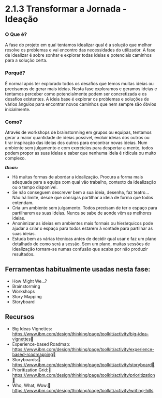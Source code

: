 # 2.1.3 Transformar a Jornada - Ideação

### O Que é?
A fase do projeto em qual tentamos idealizar qual é a solução que melhor resolve os problemas e vai encontro das necessidades do utilizador. A fase de idealizar é sobre sonhar e explorar todas ideias e potenciais caminhos para a solução certa.

### Porquê?
É normal após ter explorado todos os desafios que temos muitas ideias ou precisamos de gerar mais ideias. Nesta fase  exploramos e geramos ideias e tentamos perceber como potencialmente podem ser concretizada e os desafios existentes. A ideia base é explorar os problemas e soluções de vários ângulos para encontrar novos caminhos que nem sempre são óbvios inicialmente.

### Como?
Através de workshops de brainstorming em grupos ou equipas, tentamos gerar a maior quantidade de ideias possível, evoluir ideias dos outros ou tirar inspiração das ideias dos outros para encontrar novas ideias. Num ambiente sem julgamento e com exercícios para despertar a mente, todos podem propor as suas ideias e saber que nenhuma ideia é ridícula ou muito complexo.

***Dicas:***
* Há muitas formas de abordar a idealização. Procura a forma mais adequada para a equipa com qual vão trabalho, contexto da idealização ou o tempo disponível. 
* Se não conseguem descrever bem a sua ideia, desenha, faz teatro... Não há limite, desde que consigas partilhar a ideia de forma que todos entendam.
* Cria um ambiente sem julgamento. Todos precisam de ter o espaço para partilharem as suas ideias. Nunca se sabe de aonde vêm as melhores ideias.
* Anonimizar as ideias em ambientes mais formais ou hierárquicos pode ajudar a criar o espaço para todos estarem à vontade para partilhar as suas ideias.
* Estuda bem as várias técnicas antes de decidir qual usar e faz um plano detalhado de como será a sessão. Sem um plano, muitas sessões de idealização tornam-se numas confusão que acaba por não produzir resultados.

	
## Ferramentas habitualmente usadas nesta fase:
* 	How Might We...?
* 	Brainstorming
* 	Workshops
* 	Story Mapping
* 	Storyboard

## Recursos
* Big Ideas Vignettes: https://www.ibm.com/design/thinking/page/toolkit/activity/big-idea-vignettes
* Experience-based Roadmap: https://www.ibm.com/design/thinking/page/toolkit/activity/experience-based-roadmapping
* Storyboards:
https://www.ibm.com/design/thinking/page/toolkit/activity/storyboard
* Prioritization Grid: https://www.ibm.com/design/thinking/page/toolkit/activity/prioritization
* Who, What, Wow: https://www.ibm.com/design/thinking/page/toolkit/activity/writing-hills
